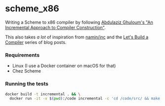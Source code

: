 # scheme_x86

Writing a Scheme to x86 compiler by following [Abdulaziz Ghuloum's "An
Incremental Approach to Compiler
Construction"](http://lambda-the-ultimate.org/node/1752).

This also takes _a lot_ of inspiration from
[namin/inc](https://github.com/namin/inc) and the [Let's Build a
Compiler](https://generalproblem.net/lets_build_a_compiler/01-starting-out/)
series of blog posts.

### Requirements

* Linux (I use a Docker container on macOS for that)
* Chez Scheme

### Running the tests

```bash
docker build -t incremental . && \
  docker run -it -v $(pwd):/code incremental -c 'cd /code/src/ && make test'
```
